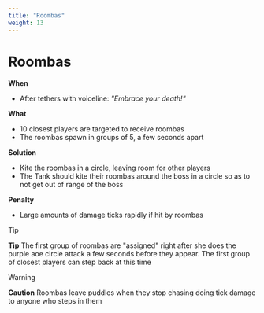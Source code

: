 ```yaml
---
title: "Roombas"
weight: 13
---
```


# Roombas

**When**
- After tethers with voiceline: _"Embrace your death!"_

**What**
- 10 closest players are targeted to receive roombas
- The roombas spawn in groups of 5, a few seconds apart

**Solution**
- Kite the roombas in a circle, leaving room for other players
- The Tank should kite their roombas around the boss in a circle so as to not get out of range of the boss

**Penalty**
- Large amounts of damage ticks rapidly if hit by roombas

> [!TIP]
> **Tip**
> The first group of roombas are "assigned" right after she does the purple aoe circle attack a few seconds before they appear. The first group of closest players can step back at this time

> [!WARNING]
> **Caution**
> Roombas leave puddles when they stop chasing doing tick damage to anyone who steps in them
